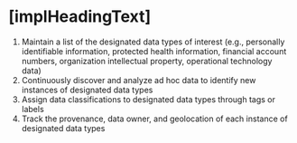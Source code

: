 # [implHeadingText]

1. Maintain a list of the designated data types of interest (e.g., personally identifiable information, protected health information, financial account numbers, organization intellectual property, operational technology data)
2. Continuously discover and analyze ad hoc data to identify new instances of designated data types
3. Assign data classifications to designated data types through tags or labels
4. Track the provenance, data owner, and geolocation of each instance of designated data types
